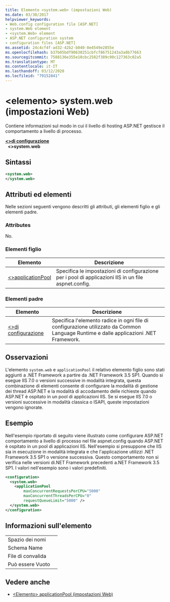 ```yaml
---
title: Elemento <system.web> (impostazioni Web)
ms.date: 03/30/2017
helpviewer_keywords:
- Web.config configuration file [ASP.NET]
- system.Web element
- <system.Web> element
- ASP.NET configuration system
- configuration files [ASP.NET]
ms.assetid: 24c4cf4f-ad32-42b2-b040-8e4549e2855e
ms.openlocfilehash: b37b05bdf90630251cbfcf86751243a3a8b77663
ms.sourcegitcommit: 7588136e355e10cbc2582f389c90c127363c02a5
ms.translationtype: MT
ms.contentlocale: it-IT
ms.lasthandoff: 03/12/2020
ms.locfileid: "79152841"
---
```

# <a name="systemweb-element-web-settings"></a>\<elemento> system.web (impostazioni Web)
Contiene informazioni sul modo in cui il livello di hosting ASP.NET gestisce il comportamento a livello di processo.  
  
[**\<>di configurazione**](../configuration-element.md)  
&nbsp;&nbsp;**\<>system.web**  
  
## <a name="syntax"></a>Sintassi  
  
```xml  
<system.web>  
</system.web>  
```  
  
## <a name="attributes-and-elements"></a>Attributi ed elementi  

Nelle sezioni seguenti vengono descritti gli attributi, gli elementi figlio e gli elementi padre.  
  
### <a name="attributes"></a>Attributes  

No.  
  
### <a name="child-elements"></a>Elementi figlio  
  
|Elemento|Descrizione|  
|-------------|-----------------|  
|[\<>applicationPool](applicationpool-element-web-settings.md)|Specifica le impostazioni di configurazione per i pool di applicazioni IIS in un file aspnet.config.|  
  
### <a name="parent-elements"></a>Elementi padre  
  
|Elemento|Descrizione|  
|-------------|-----------------|  
|[\<>di configurazione](../configuration-element.md)|Specifica l'elemento radice in ogni file di configurazione utilizzato da Common Language Runtime e dalle applicazioni .NET Framework.|  
  
## <a name="remarks"></a>Osservazioni  

L'elemento `system.web` e `applicationPool` il relativo elemento figlio sono stati aggiunti a .NET Framework a partire da .NET Framework 3.5 SP1. Quando si esegue IIS 7.0 o versioni successive in modalità integrata, questa combinazione di elementi consente di configurare la modalità di gestione dei thread ASP.NET e la modalità di accodamento delle richieste quando ASP.NET è ospitato in un pool di applicazioni IIS. Se si esegue IIS 7.0 o versioni successive in modalità classica o ISAPI, queste impostazioni vengono ignorate.  
  
## <a name="example"></a>Esempio  

Nell'esempio riportato di seguito viene illustrato come configurare ASP.NET comportamento a livello di processo nel file aspnet.config quando ASP.NET è ospitato in un pool di applicazioni IIS. Nell'esempio si presuppone che IIS sia in esecuzione in modalità integrata e che l'applicazione utilizzi .NET Framework 3.5 SP1 o versione successiva. Questo comportamento non si verifica nelle versioni di.NET Framework precedenti a.NET Framework 3.5 SP1. I valori nell'esempio sono i valori predefiniti.  
  
```xml  
<configuration>  
  <system.web>  
    <applicationPool
        maxConcurrentRequestsPerCPU="5000"
        maxConcurrentThreadsPerCPU="0"
        requestQueueLimit="5000" />  
  </system.web>  
</configuration>  
```  
  
## <a name="element-information"></a>Informazioni sull'elemento  
  
|||  
|-|-|  
|Spazio dei nomi||  
|Schema Name||  
|File di convalida||  
|Può essere Vuoto||  
  
## <a name="see-also"></a>Vedere anche

- [\<Elemento> applicationPool (impostazioni Web)](applicationpool-element-web-settings.md)
